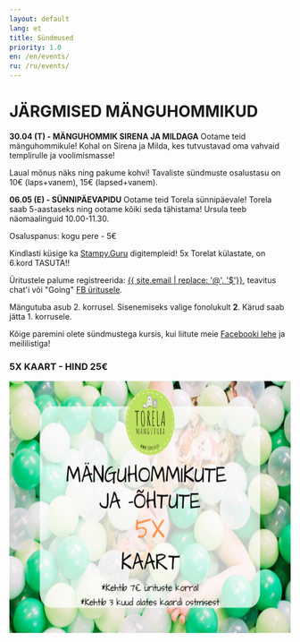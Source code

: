 ```yaml
---
layout: default
lang: et
title: Sündmused
priority: 1.0
en: /en/events/
ru: /ru/events/
---
```

# JÄRGMISED MÄNGUHOMMIKUD


**30.04 (T) - MÄNGUHOMMIK SIRENA JA MILDAGA**
Ootame teid mänguhommikule! 
Kohal on Sirena ja Milda, kes tutvustavad oma vahvaid templirulle ja voolimismasse!

Laual mõnus näks ning pakume kohvi!
Tavaliste sündmuste osalustasu on 10€ (laps+vanem), 15€ (lapsed+vanem). 

**06.05 (E) - SÜNNIPÄEVAPIDU**
Ootame teid Torela sünnipäevale!
Torela saab 5-aastaseks ning ootame kõiki seda tähistama!
Ursula teeb näomaalinguid 10.00-11.30. 

Osaluspanus: kogu pere - 5€

Kindlasti küsige ka [Stampy.Guru](https://stampy.guru/) digitempleid! 
5x Torelat külastate, on 6.kord TASUTA!!

Üritustele palume registreerida: [{{ site.email | replace: '@', '$'}}](mailto), teavitus chat'i või "Going" [FB üritusele](https://www.facebook.com/pg/Torelamangutuba/events/).

Mängutuba asub 2. korrusel. Sisenemiseks valige fonolukult **2**. Kärud saab jätta 1. korrusele.
 
Kõige paremini olete sündmustega kursis, kui liitute meie [Facebooki lehe](https://www.facebook.com/Torelamangutuba/events/) ja meililistiga! 


### 5X KAART - HIND 25€


<img alt="5xkaart" src="5x-kaart.png" height="450">




